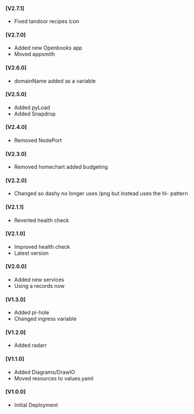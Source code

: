 #### [V2.7.1]
* Fixed tandoor recipes icon

#### [V2.7.0]
* Added new Openbooks app
* Moved appsmith

#### [V2.6.0]
* domainName added as a variable

#### [V2.5.0]
* Added pyLoad
* Added Snapdrop

#### [V2.4.0]
* Removed NodePort

#### [V2.3.0]
* Removed homechart added budgeting

#### [V2.2.0]
* Changed so dashy no longer uses /png but instead uses the hl- pattern

#### [V2.1.1]
* Reverted health check

#### [V2.1.0]
* Improved health check
* Latest version

#### [V2.0.0]
* Added new services
* Using a records now

#### [V1.3.0]
* Added pi-hole
* Changed ingress variable

#### [V1.2.0]
* Added radarr

#### [V1.1.0]
* Added Diagrams/DrawIO
* Moved resources to values.yaml

#### [V1.0.0]
- Initial Deployment